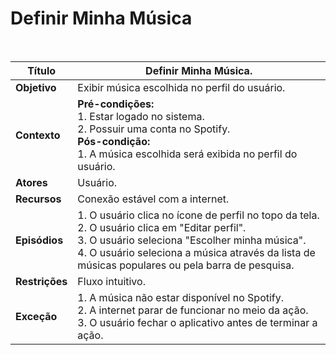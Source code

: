 # Definir Minha Música

<br />

|Título|Definir Minha Música.|
|------|---------------------|
|**Objetivo**|Exibir música escolhida no perfil do usuário.|
|**Contexto**|**Pré-condições:**<br/>1. Estar logado no sistema.<br/>2. Possuir uma conta no Spotify.<br/>**Pós-condição:**<br/>1. A música escolhida será exibida no perfil do usuário.|
|**Atores**| Usuário.|
|**Recursos**|Conexão estável com a internet.|
|**Episódios**|1. O usuário clica no ícone de perfil no topo da tela.<br/>2. O usuário clica em "Editar perfil".<br/>3. O usuário seleciona "Escolher minha música".<br/>4. O usuário seleciona a música através da lista de músicas populares ou pela barra de pesquisa.|
|**Restrições**|Fluxo intuitivo.|
|**Exceção**|1. A música não estar disponível no Spotify.<br/>2. A internet parar de funcionar no meio da ação.<br/>3. O usuário fechar o aplicativo antes de terminar a ação.|
